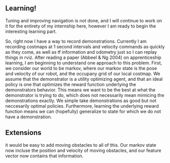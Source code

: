 ## Learning!

Tuning and improving navigation is not done, and I will continue to work on it for the entirety of my internship here, however I am ready to begin the interesting learning part.

So, right now I have a way to record demonstrations. Currently I am recording costmaps at 1 second intervals and velocity commands as quickly as they come, as well as tf information and odometry just so I can replay things in rviz. After reading a paper (Abbeel & Ng 2004) on apprenticeship learning, I am beginning to understand one approach to this problem. First, we consider our world to be markov, where our markov state is the pose and velocity of our robot, and the occupany grid of our local costmap. We assume that the demonstrator is a utility optimizing agent, and that an ideal policy is one that optimizes the reward function underlying the demonstrators behavior. This means we want to be the best at what the demonstrator is trying to do, which does not necessarily mean mimicing the demonstrations exactly. We simple take demonstrations as good but not neccesarily optimal policies. Furthermore, learning the underlying reward function means we can (hopefully) generalize to state for which we do not have a demonstration.

## Extensions

it would be easy to add moving obstacles to all of this. Our markov state now incluse the position and velocity of moving obstacles, and our feature vector now contains that information.
